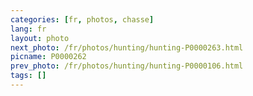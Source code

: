 ```yaml
---
categories: [fr, photos, chasse]
lang: fr
layout: photo
next_photo: /fr/photos/hunting/hunting-P0000263.html
picname: P0000262
prev_photo: /fr/photos/hunting/hunting-P0000106.html
tags: []
---
```

